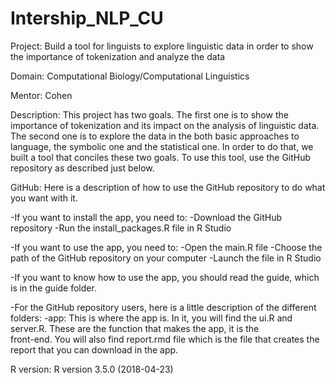 # Intership_NLP_CU

Project: Build a tool for linguists to explore linguistic data in order to show the importance of tokenization and analyze the data

Domain: Computational Biology/Computational Linguistics

Mentor: Cohen

Description: This project has two goals. The first one is to show the importance of tokenization and its impact on the analysis of linguistic data. The second one is to explore the data in the both basic approaches to language, the symbolic one and the statistical one. In order to do that, we built a tool that conciles these two goals. To use this tool, use the GitHub repository as described just below.

GitHub: Here is a description of how to use the GitHub repository to do what you want with it.

  -If you want to install the app, you need to:
         -Download the GitHub repository
         -Run the install_packages.R file in R Studio
         
  -If you want to use the app, you need to:
        -Open the main.R file
        -Choose the path of the GitHub repository on your computer
        -Launch the file in R Studio
        
  -If you want to know how to use the app, you should read the guide, which is in the guide folder.
  
  -For the GitHub repository users, here is a little description of the different folders:
        -app: This is where the app is. In it, you will find the ui.R and server.R. These are the function that makes the app, it is the                                    
        front-end. You will also find report.rmd file which is the file that creates the report that you can download in the app.


R version:  R version 3.5.0 (2018-04-23)
